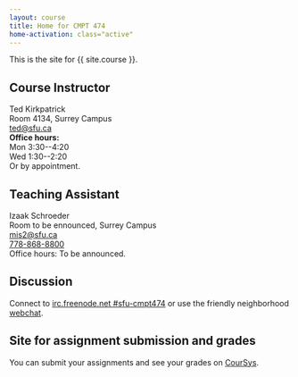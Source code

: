 ```yaml
---
layout: course
title: Home for CMPT 474
home-activation: class="active"
---
```


This is the site for {{ site.course }}.

## Course Instructor

Ted Kirkpatrick<br/>
Room 4134, Surrey Campus<br/>
[ted@sfu.ca](mailto:ted@sfu.ca)<br/>
**Office hours:**<br/>
Mon 3:30--4:20<br/>
Wed 1:30--2:20<br/>
Or by appointment.


## Teaching Assistant

Izaak Schroeder<br/>
Room to be ennounced, Surrey Campus<br/>
[mis2@sfu.ca](mailto:mis2@sfu.ca)<br/>
[778-868-8800](tel:7788688800)<br/>
Office hours: To be announced.

## Discussion

Connect to [irc.freenode.net #sfu-cmpt474](irc://irc.freenode.net:6667/sfu-cmpt474) or use the friendly neighborhood [webchat](chat.html).


## Site for assignment submission and grades

You can submit your assignments and see your grades on [CourSys](https://courses.cs.sfu.ca/2014sp-cmpt-474-d1/).